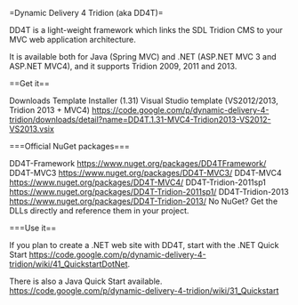 =Dynamic Delivery 4 Tridion (aka DD4T)=
 
DD4T is a light-weight framework which links the SDL Tridion CMS to your MVC web application architecture.

It is available both for Java (Spring MVC) and .NET (ASP.NET MVC 3 and ASP.NET MVC4), and it supports Tridion 2009, 2011 and 2013.

==Get it==

Downloads
Template Installer (1.31) 
Visual Studio template (VS2012/2013, Tridion 2013 + MVC4) https://code.google.com/p/dynamic-delivery-4-tridion/downloads/detail?name=DD4T.1.31-MVC4-Tridion2013-VS2012-VS2013.vsix

===Official NuGet packages===

DD4T-Framework https://www.nuget.org/packages/DD4TFramework/
DD4T-MVC3 https://www.nuget.org/packages/DD4T-MVC3/
DD4T-MVC4 https://www.nuget.org/packages/DD4T-MVC4/
DD4T-Tridion-2011sp1 https://www.nuget.org/packages/DD4T-Tridion-2011sp1/
DD4T-Tridion-2013 https://www.nuget.org/packages/DD4T-Tridion-2013/
No NuGet? Get the DLLs directly and reference them in your project.

===Use it==

If you plan to create a .NET web site with DD4T, start with the .NET Quick Start https://code.google.com/p/dynamic-delivery-4-tridion/wiki/41_QuickstartDotNet.

There is also a Java Quick Start available. https://code.google.com/p/dynamic-delivery-4-tridion/wiki/31_Quickstart